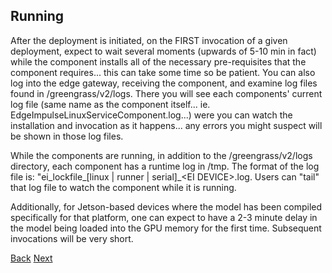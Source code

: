 ## Running

After the deployment is initiated, on the FIRST invocation of a given deployment, expect to wait several moments (upwards of 5-10 min in fact) while the component installs all of the necessary pre-requisites that the component requires... this can take some time so be patient. You can also log into the edge gateway, receiving the component, and examine log files found in /greengrass/v2/logs. There you will see each components' current log file (same name as the component itself... ie. EdgeImpulseLinuxServiceComponent.log...) were you can watch the installation and invocation as it happens... any errors you might suspect will be shown in those log files. 

While the components are running, in addition to the /greengrass/v2/logs directory, each component has a runtime log in /tmp.  The format of the log file is: "ei\_lockfile\_[linux | runner | serial]\_\<EI DEVICE\>.log.  Users can "tail" that log file to watch the component while it is running. 

Additionally, for Jetson-based devices where the model has been compiled specifically for that platform, one can expect to have a 2-3 minute delay in the model being loaded into the GPU memory for the first time.  Subsequent invocations will be very short. 

[Back](../6_CustomComponentDeployment/CustomComponentDeployment.md) [Next](../8_Summary/Summary.md)